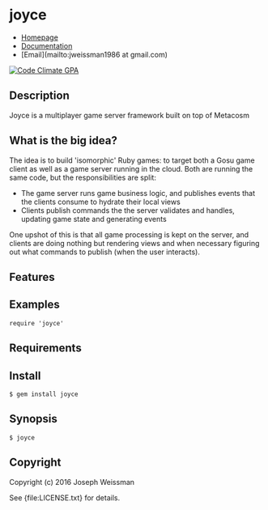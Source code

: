 # joyce


* [Homepage](https://rubygems.org/gems/joyce)
* [Documentation](http://rubydoc.info/gems/joyce/frames)
* [Email](mailto:jweissman1986 at gmail.com)

[![Code Climate GPA](https://codeclimate.com/github//joyce/badges/gpa.svg)](https://codeclimate.com/github//joyce)

## Description

Joyce is a multiplayer game server framework built on top of Metacosm

## What is the big idea?

The idea is to build 'isomorphic' Ruby games: to target both a Gosu game client as well as a game server
running in the cloud. Both are running the same code, but the responsibilities are split: 

  - The game server runs game business logic, and publishes events that the clients consume to hydrate their local views
  - Clients publish commands the the server validates and handles, updating game state and generating events

One upshot of this is that all game processing is kept on the server, and clients are doing nothing but
rendering views and when necessary figuring out what commands to publish (when the user interacts).

## Features

## Examples

    require 'joyce'
   
## Requirements

## Install

    $ gem install joyce

## Synopsis

    $ joyce

## Copyright

Copyright (c) 2016 Joseph Weissman

See {file:LICENSE.txt} for details.
